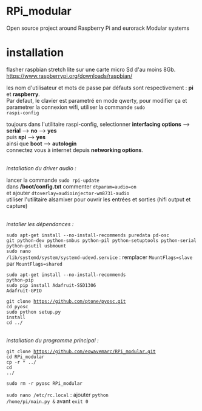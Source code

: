 # RPi_modular
Open source project around Raspberry Pi and eurorack Modular systems 

# installation
flasher raspbian stretch lite sur une carte micro Sd d'au moins 8Gb.
https://www.raspberrypi.org/downloads/raspbian/

les nom d'utilisateur et mots de passe par défauts sont respectivement : <b>pi</b> et <b>raspberry</b>.<br/>
Par defaut, le clavier est parametré en mode qwerty, pour modifier ça et parametrer la connexion wifi, utiliser la commande <code>sudo raspi-config</code><br/>

toujours dans l'utilitaire raspi-config, selectionner <b>interfacing options</b> --> <b>serial</b> --> <b>no</b> --> <b>yes</b><br/>
puis <b>spi</b> --> <b>yes</b><br/>
ainsi que <b>boot</b> --> <b>autologin</b><br/>
connectez vous à internet depuis <b>networking options</b>.

<br/><i>installation du driver audio :</i>

lancer la commande
<code>sudo rpi-update</code><br/>
dans <b>/boot/config.txt</b>
commenter <code>dtparam=audio=on</code><br/> et ajouter <code>dtoverlay=audioinjector-wm8731-audio</code><br/>
utiliser l'utilitaire alsamixer pour ouvrir les entrées et sorties (hifi output et capture)


<br/><i>installer les dépendances :</i>

<code>sudo apt-get install --no-install-recommends 
	puredata
	pd-osc
	git
	python-dev
	python-smbus
	python-pil
	python-setuptools
	python-serial
	python-psutil
	usbmount</code><br/>
<code>sudo nano /lib/systemd/system/systemd-udevd.service</code> : remplacer <code>MountFlags=slave</code> par  <code>MountFlags=shared</code>
	
<code>sudo apt-get install --no-install-recommends python-pip</code><br/>
<code>sudo pip install  Adafruit-SSD1306 Adafruit-GPIO</code><br/>
                  
<code>git clone https://github.com/ptone/pyosc.git</code><br/>
<code>cd pyosc</code><br/>
<code>sudo python setup.py install</code><br/>
<code>cd ../</code><br/>

<br/><i>installation du programme principal :</i>

<code>git clone https://github.com/eowavemarc/RPi_modular.git</code><br/>
<code>cd RPi_modular</code><br/>
<code>cp -r * ../</code><br/>
<code>cd ../</code><br/>

<code>sudo rm -r pyosc RPi_modular</code><br/>

<code>sudo nano /etc/rc.local</code> : ajouter <code>python /home/pi/main.py &</code> avant <code>exit 0</code>
